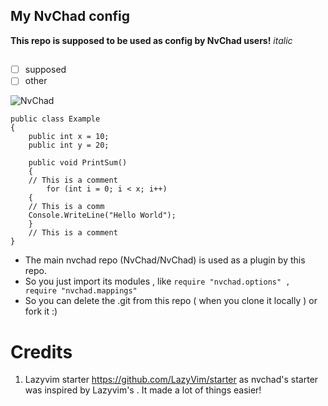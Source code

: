 ## My NvChad config


**This repo is supposed to be used as config by NvChad users!**
*italic* 

## 

- [ ] supposed
- [ ] other 

![NvChad](https://raw.githubusercontent.com/NvChad/NvChad/main/assets/logo.png)


```c_sharp
public class Example
{
    public int x = 10;
    public int y = 20;

    public void PrintSum()
    {
    // This is a comment
        for (int i = 0; i < x; i++)
    {
    // This is a comm
    Console.WriteLine("Hello World");
    }
    // This is a comment
}
```

- The main nvchad repo (NvChad/NvChad) is used as a plugin by this repo.
- So you just import its modules , like `require "nvchad.options" , require "nvchad.mappings"`
- So you can delete the .git from this repo ( when you clone it locally ) or fork it :)

# Credits

1) Lazyvim starter https://github.com/LazyVim/starter as nvchad's starter was inspired by Lazyvim's . It made a lot of things easier!
